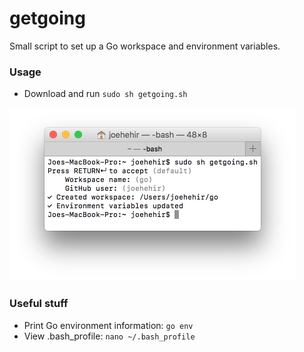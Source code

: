 # getgoing
Small script to set up a Go workspace and environment variables.

### Usage
* Download and run ```sudo sh getgoing.sh```

<img src="https://raw.githubusercontent.com/joehehir/getgoing/master/screenshot.png" width="458" height="277">

### Useful stuff
* Print Go environment information: ```go env```
* View .bash_profile: ```nano ~/.bash_profile```
